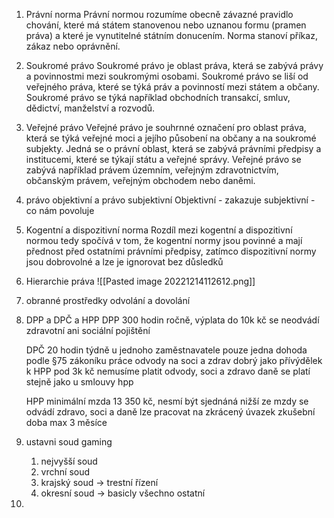 1. Právní norma 
	Právní normou rozumíme obecně závazné pravidlo chování, které má státem stanovenou nebo uznanou formu (pramen práva) a které je vynutitelné státním donucením. Norma stanoví příkaz, zákaz nebo oprávnění.
2. Soukromé právo
	 Soukromé právo je oblast práva, která se zabývá právy a povinnostmi mezi soukromými osobami. Soukromé právo se liší od veřejného práva, které se týká práv a povinností mezi státem a občany. Soukromé právo se týká například obchodních transakcí, smluv, dědictví, manželství a rozvodů.
3. Veřejné právo 
	Veřejné právo je souhrnné označení pro oblast práva, která se týká veřejné moci a jejího působení na občany a na soukromé subjekty. Jedná se o právní oblast, která se zabývá právními předpisy a institucemi, které se týkají státu a veřejné správy. Veřejné právo se zabývá například právem územním, veřejným zdravotnictvím, občanským právem, veřejným obchodem nebo daněmi.
4. právo objektivní a právo subjektivní
	Objektivní - zakazuje
	subjektivní - co nám povoluje
5. Kogentní a dispozitivní norma
	Rozdíl mezi kogentní a dispozitivní normou tedy spočívá v tom, že kogentní normy jsou povinné a mají přednost před ostatními právními předpisy, zatímco dispozitivní normy jsou dobrovolné a lze je ignorovat bez důsledků
6. Hierarchie práva
	![[Pasted image 20221214112612.png]]
7. obranné prostředky
	odvolání a dovolání

8. DPP a DPČ a HPP
	DPP 300 hodin ročně, výplata do 10k kč se neodvádí zdravotní ani sociální pojištění

	DPČ 20 hodin týdně
	u jednoho zaměstnavatele pouze jedna dohoda podle §75 zákoníku práce
	odvody na soci a zdrav
	dobrý jako přívýdělek k HPP
	pod 3k kč nemusíme platit odvody, soci a zdravo
	daně se platí stejně jako u smlouvy hpp

	HPP
	minimální mzda 13 350 kč, nesmí být sjednáná nižší
	ze mzdy se odvádí zdravo, soci a daně
	lze pracovat na zkrácený úvazek
	zkušební doba max 3 měsíce 

9. 
	 ustavni soud gaming
	
	1. nejvyšší soud
	2. vrchní soud
	3. krajský soud -> trestní řízení
	4. okresní soud -> basicly všechno ostatní
10. 
    